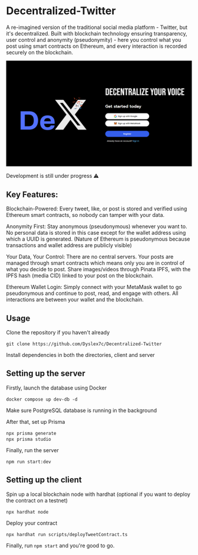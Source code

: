 # Decentralized-Twitter

A re-imagined version of the traditional social media platform - Twitter, but it's decentralized. Built with blockchain technology ensuring transparency, user control and anonymity (pseudonymity) - here you control what you post using smart contracts on Ethereum, and every interaction is recorded securely on the blockchain.

![alt text](client/src/assets/screenshot1.png)

Development is still under progress ⚠️

## Key Features:

Blockchain-Powered: Every tweet, like, or post is stored and verified using Ethereum smart contracts, so nobody can tamper with your data.

Anonymity First: Stay anonymous (pseudonymous) whenever you want to. No personal data is stored in this case except for the wallet address using which a UUID is generated. (Nature of Ethereum is pseudonymous because transactions and wallet address are publicly visible)

Your Data, Your Control: There are no central servers. Your posts are managed through smart contracts which means only you are in control of what you decide to post. Share images/videos through Pinata IPFS, with the IPFS hash (media CID) linked to your post on the blockchain.

Ethereum Wallet Login: Simply connect with your MetaMask wallet to go pseudonymous and continue to post, read, and engage with others. All interactions are between your wallet and the blockchain.

## Usage

Clone the repository if you haven't already

```
git clone https://github.com/Dyslex7c/Decentralized-Twitter
```

Install dependencies in both the directories, client and server

## Setting up the server

Firstly, launch the database using Docker

```
docker compose up dev-db -d
```

Make sure PostgreSQL database is running in the background

After that, set up Prisma

```
npx prisma generate
npx prisma studio
```

Finally, run the server

```
npm run start:dev
```

## Setting up the client

Spin up a local blockchain node with hardhat (optional if you want to deploy the contract on a testnet)

```
npx hardhat node
```

Deploy your contract

```
npx hardhat run scripts/deployTweetContract.ts
```

Finally, run `npm start` and you're good to go.